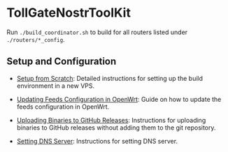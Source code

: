 
# TollGateNostrToolKit

Run `./build_coordinator.sh` to build for all routers listed under `./routers/*_config`.

## Setup and Configuration

- [Setup from Scratch](setup_from_scratch.md): Detailed instructions for setting up the build environment in a new VPS.

- [Updating Feeds Configuration in OpenWrt](updating_feeds_conf_in_openwrt.md): Guide on how to update the feeds configuration in OpenWrt.

- [Uploading Binaries to GitHub Releases](upload_binaries_to_github.md): Instructions for uploading binaries to GitHub releases without adding them to the git repository.

- [Setting DNS Server](setting_dns_server.md): Instructions for setting DNS server.
